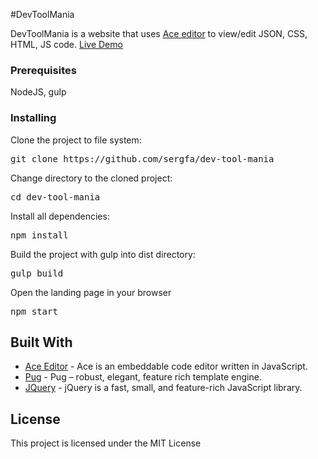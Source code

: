 
#DevToolMania

DevToolMania is a website that uses <a href="https://ace.c9.io/#nav=about">Ace editor</a>
to view/edit JSON, CSS, HTML, JS  code.
<a href="http://devtoolmania.com">Live Demo</a>


### Prerequisites
NodeJS, gulp

### Installing
Clone the project to file system:
<pre>
git clone https://github.com/sergfa/dev-tool-mania
</pre>
Change directory to the cloned project:
<pre>
cd dev-tool-mania
</pre>

Install all dependencies:
<pre>
npm install
</pre>
Build the project with gulp into dist directory:  
<pre>
gulp build
</pre>
Open the landing page in your browser
<pre>
npm start
</pre>


## Built With

* [Ace Editor](https://ace.c9.io/#nav=about) - Ace is an embeddable code editor written in JavaScript. 
* [Pug](https://pugjs.org/api/getting-started.html) - Pug – robust, elegant, feature rich template engine. 
* [JQuery](http://jquery.com/) - jQuery is a fast, small, and feature-rich JavaScript library.

## License
This project is licensed under the MIT License

